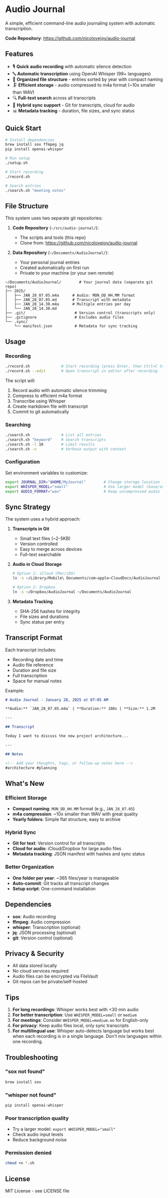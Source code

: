 # Audio Journal

A simple, efficient command-line audio journaling system with automatic transcription.

**Code Repository**: https://github.com/nicolovejoy/audio-journal

## Features

- 🎙️ **Quick audio recording** with automatic silence detection
- 🔤 **Automatic transcription** using OpenAI Whisper (99+ languages)
- 📁 **Organized file structure** - entries sorted by year with compact naming
- 🗜️ **Efficient storage** - audio compressed to m4a format (~10x smaller than WAV)
- 🔍 **Full-text search** across all transcripts
- 🔄 **Hybrid sync support** - Git for transcripts, cloud for audio
- 📊 **Metadata tracking** - duration, file sizes, and sync status

## Quick Start

```bash
# Install dependencies
brew install sox ffmpeg jq
pip install openai-whisper

# Run setup
./setup.sh

# Start recording
./record.sh

# Search entries
./search.sh "meeting notes"
```

## File Structure

This system uses two separate git repositories:

1. **Code Repository** (`~/src/audio-journal/`):
   - The scripts and tools (this repo)
   - Clone from: https://github.com/nicolovejoy/audio-journal

2. **Data Repository** (`~/Documents/AudioJournal/`):
   - Your personal journal entries
   - Created automatically on first run
   - Private to your machine (or your own remote)

```
~/Documents/AudioJournal/        # Your journal data (separate git repo)
├── 2025/
│   ├── JAN_28_07.05.m4a      # Audio: MON_DD_HH.MM format
│   ├── JAN_28_07.05.md       # Transcript with metadata
│   ├── JAN_28_14.30.m4a      # Multiple entries per day
│   └── JAN_28_14.30.md
├── .git/                      # Version control (transcripts only)
├── .gitignore                 # Excludes audio files
└── .sync/
    └── manifest.json          # Metadata for sync tracking
```

## Usage

### Recording

```bash
./record.sh              # Start recording (press Enter, then Ctrl+C to stop)
./record.sh --edit       # Open transcript in editor after recording
```

The script will:
1. Record audio with automatic silence trimming
2. Compress to efficient m4a format
3. Transcribe using Whisper
4. Create markdown file with transcript
5. Commit to git automatically

### Searching

```bash
./search.sh              # List all entries
./search.sh "keyword"    # Search transcripts
./search.sh -l 10        # Limit results
./search.sh -v           # Verbose output with context
```

### Configuration

Set environment variables to customize:

```bash
export JOURNAL_DIR="$HOME/MyJournal"        # Change storage location
export WHISPER_MODEL="small"                # Use larger model (base/small/medium/large)
export AUDIO_FORMAT="wav"                   # Keep uncompressed audio
```

## Sync Strategy

The system uses a hybrid approach:

1. **Transcripts in Git**
   - Small text files (~2-5KB)
   - Version controlled
   - Easy to merge across devices
   - Full-text searchable

2. **Audio in Cloud Storage**
   ```bash
   # Option 1: iCloud (Mac/iOS)
   ln -s ~/Library/Mobile\ Documents/com~apple~CloudDocs/AudioJournal ~/Documents/AudioJournal
   
   # Option 2: Dropbox
   ln -s ~/Dropbox/AudioJournal ~/Documents/AudioJournal
   ```

3. **Metadata Tracking**
   - SHA-256 hashes for integrity
   - File sizes and durations
   - Sync status per entry

## Transcript Format

Each transcript includes:
- Recording date and time
- Audio file reference
- Duration and file size
- Full transcription
- Space for manual notes

Example:
```markdown
# Audio Journal - January 28, 2025 at 07:05 AM

**Audio:** `JAN_28_07.05.m4a` | **Duration:** 180s | **Size:** 1.2M  

---

## Transcript

Today I want to discuss the new project architecture...

---

## Notes

<!-- Add your thoughts, tags, or follow-up notes here -->
#architecture #planning
```

## What's New

### Efficient Storage
- **Compact naming**: `MON_DD_HH.MM` format (e.g., `JAN_28_07.05`)
- **m4a compression**: ~10x smaller than WAV with great quality
- **Yearly folders**: Simple flat structure, easy to archive

### Hybrid Sync
- **Git for text**: Version control for all transcripts
- **Cloud for audio**: iCloud/Dropbox for large audio files
- **Metadata tracking**: JSON manifest with hashes and sync status

### Better Organization
- **One folder per year**: ~365 files/year is manageable
- **Auto-commit**: Git tracks all transcript changes
- **Setup script**: One-command installation

## Dependencies

- **sox**: Audio recording
- **ffmpeg**: Audio compression  
- **whisper**: Transcription (optional)
- **jq**: JSON processing (optional)
- **git**: Version control (optional)

## Privacy & Security

- All data stored locally
- No cloud services required
- Audio files can be encrypted via FileVault
- Git repos can be private/self-hosted

## Tips

1. **For long recordings**: Whisper works best with <30 min audio
2. **For better transcription**: Use `WHISPER_MODEL=small` or `medium`
3. **For meetings**: Consider `WHISPER_MODEL=medium.en` for English-only
4. **For privacy**: Keep audio files local, only sync transcripts
5. **For multilingual use**: Whisper auto-detects language but works best when each recording is in a single language. Don't mix languages within one recording.

## Troubleshooting

### "sox not found"
```bash
brew install sox
```

### "whisper not found"
```bash
pip install openai-whisper
```

### Poor transcription quality
- Try a larger model: `export WHISPER_MODEL="small"`
- Check audio input levels
- Reduce background noise

### Permission denied
```bash
chmod +x *.sh
```

## License

MIT License - see LICENSE file